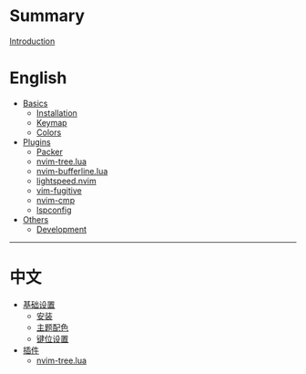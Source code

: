 # Summary

[Introduction](README.md)

# English

- [Basics]()
    - [Installation](./en_us/installation.md)
    - [Keymap](./en_us/keymap.md)
    - [Colors](./en_us/colors.md)
- [Plugins](./en_us/plugins.md)
    - [Packer](./en_us/plugins/packer.md)
    - [nvim-tree.lua](./en_us/plugins/nvim-tree.md)
    - [nvim-bufferline.lua](./en_us/plugins/nvim-bufferline.md)
    - [lightspeed.nvim](./en_us/plugins/lightspeed.md)
    - [vim-fugitive](./en_us/plugins/fugitive.md)
    - [nvim-cmp](./en_us/plugins/nvim-cmp.md)
    - [lspconfig](./en_us/plugins/lspconfig.md)
- [Others]()
    - [Development](./en_us/development.md)

---

# 中文

- [基础设置]()
    - [安装](./zh_cn/installation.md)
    - [主题配色](./zh_cn/colors.md)
    - [键位设置](./zh_cn/keymap_cn.md)
- [插件]()
    - [nvim-tree.lua](./zh_cn/plugins/nvim-tree_cn.md)
